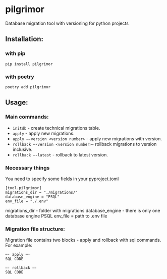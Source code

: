# pilgrimor
Database migration tool with versioning
for python projects

## Installation:

### with pip
```
pip install pilgrimor
```

### with poetry
```
poetry add pilgrimor
```

## Usage:

### Main commands:
* `initdb` - create technical migrations table.
* `apply` - apply new migrations.
* `apply —-version <version number>` - apply new migrations with version.
* `rollback —-version <version number>`- rollback migrations to version inclusive.
* `rollback —-latest` - rollback to latest version.

### Necessary things
You need to specify some fields in your pyproject.toml
```
[tool.pilgrimor]
migrations_dir = "./migrations/"
database_engine = "PSQL"
env_file = "./.env"
```
migrations_dir - folder with migrations
database_engine - there is only one database engine PSQL
env_file = path to .env file

### Migration file structure:
Migration file contains two blocks - apply and rollback with sql commands.
For example:
```
—- apply —-
SQL CODE

—- rollback —-
SQL CODE
```

